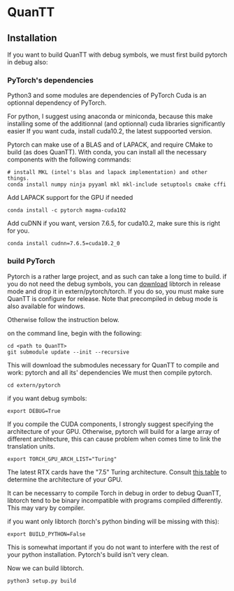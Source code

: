 # QuanTT

## Installation

If you want to build QuanTT with debug symbols, we must first build pytorch in debug also:
### PyTorch's dependencies
Python3 and some modules are dependencies of PyTorch
Cuda is an optionnal dependency of PyTorch.

For python, I suggest using anaconda or miniconda, because this make installing some of the additionnal (and optionnal) cuda libraries significantly easier
If you want cuda, install cuda10.2, the latest suppoorted version.

Pytorch can make use of a BLAS and of LAPACK, and require CMake to build (as does QuanTT).
With conda, you can install all the necessary components with the following commands:
	
	# install MKL (intel's blas and lapack implementation) and other things.
	conda install numpy ninja pyyaml mkl mkl-include setuptools cmake cffi
Add LAPACK support for the GPU if needed

	conda install -c pytorch magma-cuda102
Add cuDNN if you want, version 7.6.5, for cuda10.2, make sure this is right for you.

	conda install cudnn=7.6.5=cuda10.2_0


### build PyTorch
Pytorch is a rather large project, and as such can take a long time to build.
if you do not need the debug symbols, you can [download](https://pytorch.org/get-started/locally/) libtorch in release mode and drop it in extern/pytorch/torch.
If you do so, you must make sure QuanTT is configure for release. 
Note that precompiled in debug mode is also available for windows.

Otherwise follow the instruction below.

on the command line, begin with the following:

	cd <path to QuanTT>
	git submodule update --init --recursive

This will download the submodules necessary for QuanTT to compile and work: pytorch and all its' dependencies
We must then compile pytorch.

	cd extern/pytorch

if you want debug symbols:

	export DEBUG=True
	
If you compile the CUDA components, I strongly suggest specifying the architecture of your GPU. 
Otherwise, pytorch will build for a large array of different architecture, this can cause problem when comes time to link the translation units.
	
	export TORCH_GPU_ARCH_LIST="Turing"

The latest RTX cards have the "7.5" Turing architecture. Consult [this table](https://en.wikipedia.org/wiki/CUDA#GPUs_supported) to determine the architecture of your GPU.

It can be necessarry to compile Torch in debug in order to debug QuanTT, libtorch tend to be binary incompatible with programs compiled differently.
This may vary by compiler.

if you want only libtorch (torch's python binding will be missing with this):

	export BUILD_PYTHON=False

This is somewhat important if you do not want to interfere with the rest of your python installation. Pytorch's build isn't very clean.

Now we can build libtorch.

	python3 setup.py build 
